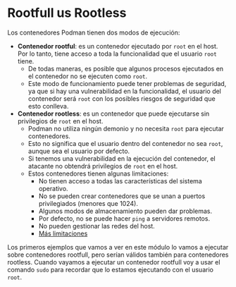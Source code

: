 # Rootfull us Rootless

Los contenedores Podman tienen dos modos de ejecución:

* **Contenedor rootful**: es un contenedor ejecutado por `root` en el host. Por lo tanto, tiene acceso a toda la funcionalidad que el usuario `root` tiene. 
    * De todas maneras, es posible que algunos procesos ejecutados en el contenedor no se ejecuten como `root`. 
    * Este modo de funcionamiento puede tener problemas de seguridad, ya que si hay una vulnerabilidad en la funcionalidad, el usuario del contenedor será `root` con los posibles riesgos de seguridad que esto conlleva.
* **Contenedor rootless**: es un contenedor que puede ejecutarse sin privilegios de `root` en el host. 
    * Podman no utiliza ningún demonio y no necesita `root` para ejecutar contenedores.
    * Esto no significa que el usuario dentro del contenedor no sea `root`, aunque sea el usuario por defecto.
    * Si tenemos una vulnerabilidad en la ejecución del contenedor, el atacante no obtendrá privilegios de `root` en el host.
    * Estos contenedores tienen algunas limitaciones:
        * No tienen acceso a todas las características del sistema operativo.
        * No se pueden crear contenedores que se unan a puertos privilegiados (menores que 1024).
        * Algunos modos de almacenamiento pueden dar problemas.
        * Por defecto, no se puede hacer `ping` a servidores remotos.
        * No pueden gestionar las redes del host.
        * [Más limitaciones](https://github.com/containers/podman/blob/master/rootless.md)

Los primeros ejemplos que vamos a ver en este módulo lo vamos a ejecutar sobre contenedores rootfull, pero serían válidos también para contenedores rootless. Cuando vayamos a ejecutar un contenedor rootfull voy a usar el comando `sudo` para recordar que lo estamos ejecutando con el usuario `root`.